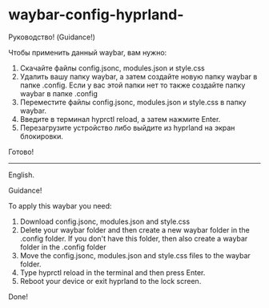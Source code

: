 # waybar-config-hyprland-

Руководство! (Guidance!)

Чтобы применить данный waybar, вам нужно:
1) Скачайте файлы  config.jsonc, modules.json и style.css
2) Удалить вашу папку waybar, а затем создайте новую папку waybar в папке .config. Если у вас этой папки нет то также создайте папку waybar в папке .config
3) Переместите файлы config.jsonc, modules.json и style.css в папку waybar.
4) Введите в терминал hyprctl reload, а затем нажмите Enter.
5) Перезагрузите устройство либо выйдите из hyprland на экран блокировки.

Готово!
______________________________________________________________________________________________________________________________________________________________________________________________________
English.

Guidance!

To apply this waybar you need:
1) Download config.jsonc, modules.json and style.css
2) Delete your waybar folder and then create a new waybar folder in the .config folder. If you don't have this folder, then also create a waybar folder in the .config folder
3) Move the config.jsonc, modules.json and style.css files to the waybar folder.
4) Type hyprctl reload in the terminal and then press Enter.
5) Reboot your device or exit hyprland to the lock screen.

Done!
